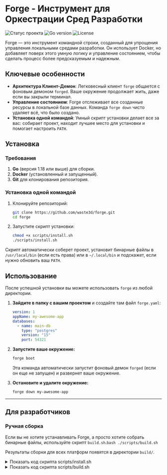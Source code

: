 # Forge - Инструмент для Оркестрации Сред Разработки

![Статус проекта](https://img.shields.io/badge/status-в%20разработке-yellow)
![Go version](https://img.shields.io/badge/go-1.18+-blue.svg)
![License](https://img.shields.io/badge/license-MIT-green.svg)

Forge — это инструмент командной строки, созданный для упрощения управления локальными средами разработки. Он использует Docker, но добавляет поверх этого умную логику и управление состоянием, чтобы сделать процесс более предсказуемым и надежным.

## Ключевые особенности

-   **Архитектура Клиент-Демон**: Легковесный клиент `forge` общается с фоновым демоном `forged`. Ваше окружение продолжает жить, даже если вы закрыли терминал.
-   **Управление состоянием**: Forge отслеживает все созданные ресурсы в локальной базе данных. Команда `forge down` чисто удаляет всё, что было создано.
-   **Установка одной командой**: Умный скрипт установки делает все за вас: собирает проект, находит лучшее место для установки и помогает настроить `PATH`.

## Установка

### Требования
1.  **Go** (версия 1.18 или выше) для сборки.
2.  **Docker** (установленный и запущенный).
3.  **Git** для клонирования репозитория.

### Установка одной командой

1.  Клонируйте репозиторий:
    ```bash
    git clone https://github.com/waste3d/forge.git
    cd forge
    ```

2.  Запустите скрипт установки:
    ```bash
    chmod +x scripts/install.sh
    ./scripts/install.sh
    ```

Скрипт автоматически соберет проект, установит бинарные файлы в `/usr/local/bin` (если есть права) или в `~/.local/bin` и подскажет, если нужно обновить ваш `PATH`.

## Использование

После успешной установки вы можете использовать `forge` из любой директории.

1.  **Зайдите в папку с вашим проектом** и создайте там файл `forge.yaml`:
    ```yaml
    version: 1
    appName: my-awesome-app
    databases:
      - name: main-db
        type: "postgres"
        version: "15"
        port: 54321
    ```

2.  **Запустите ваше окружение:**
    ```bash
    forge boot
    ```
    Эта команда автоматически запустит фоновый демон `forged` (если он еще не запущен) и развернет ваше окружение.

3.  **Остановите и удалите окружение:**
    ```bash
    forge down my-awesome-app
    ```

---

## Для разработчиков

### Ручная сборка
Если вы не хотите устанавливать Forge, а просто хотите собрать бинарные файлы, используйте скрипт `build.sh`.```bash
./scripts/build.sh```

Результаты сборки для всех платформ появятся в директории `build/`.

<details>
<summary>Показать код скрипта scripts/install.sh</summary>

```bash
#!/bin/bash
#!/bin/bash
#
# Forge - Умный скрипт установки
#
# Этот скрипт выполняет следующие действия:
# 1. Определяет текущую ОС и архитектуру.
# 2. Собирает бинарные файлы 'forge' и 'forged' ТОЛЬКО для этой системы.
# 3. Определяет подходящую директорию для установки (/usr/local/bin или ~/.local/bin).
# 4. Создает эту директорию, если она не существует.
# 5. Копирует скомпилированные файлы.
# 6. Проверяет, находится ли директория в PATH, и выводит инструкцию, если нет.
#
set -e # Прекращать выполнение при любой ошибке

echo "🚀 Запуск установщика Forge..."

# --- Определение ОС и архитектуры ---
OS_NAME=$(uname -s | tr '[:upper:]' '[:lower:]')
ARCH_NAME=$(uname -m)
if [ "$ARCH_NAME" = "x86_64" ]; then
    ARCH_NAME="amd64"
fi

echo "📦 Сборка 'forge' и 'forged' для вашей системы ($OS_NAME/$ARCH_NAME)..."

# --- Сборка проекта для текущей системы ---
# Создаем временную папку для бинарных файлов
BUILD_TMP_DIR="./build_tmp"
rm -rf "$BUILD_TMP_DIR"
mkdir -p "$BUILD_TMP_DIR"

# Компилируем, указывая GOOS и GOARCH
GOOS=$OS_NAME GOARCH=$ARCH_NAME go build -o "$BUILD_TMP_DIR/forge" ./cmd/forge
GOOS=$OS_NAME GOARCH=$ARCH_NAME go build -o "$BUILD_TMP_DIR/forged" ./cmd/forged

echo "Сборка завершена."

# --- Определение директории для установки ---
INSTALL_DIR=""
USE_SUDO="false"

# Пробуем системный путь /usr/local/bin
if [ -w "/usr/local/bin" ]; then
    INSTALL_DIR="/usr/local/bin"
elif sudo -v &>/dev/null; then
    INSTALL_DIR="/usr/local/bin"
    USE_SUDO="true"
else
    # Если системный путь недоступен, используем локальный
    echo "Недостаточно прав для установки в /usr/local/bin. Устанавливаем локально."
    INSTALL_DIR="$HOME/.local/bin"
fi

echo "📂 Директория для установки: $INSTALL_DIR"

# --- Создание директории и копирование файлов ---
if [ "$USE_SUDO" = "true" ]; then
    echo "Требуются права администратора для создания директории и копирования файлов..."
    sudo mkdir -p "$INSTALL_DIR"
    sudo cp "$BUILD_TMP_DIR/forge" "$INSTALL_DIR/forge"
    sudo cp "$BUILD_TMP_DIR/forged" "$INSTALL_DIR/forged"
else
    mkdir -p "$INSTALL_DIR"
    cp "$BUILD_TMP_DIR/forge" "$INSTALL_DIR/forge"
    cp "$BUILD_TMP_DIR/forged" "$INSTALL_DIR/forged"
fi

# --- Очистка временных файлов ---
rm -rf "$BUILD_TMP_DIR"

echo "✅ 'forge' и 'forged' успешно установлены в $INSTALL_DIR"

# --- Проверка системного PATH ---
case ":$PATH:" in
  *":$INSTALL_DIR:"*)
    echo "✅ Директория '$INSTALL_DIR' уже находится в вашем PATH."
    echo "🎉 Установка завершена! Можете использовать команду 'forge boot'."
    ;;
  *)
    echo
    echo "⚠️ ВНИМАНИЕ!"
    echo "Директория '$INSTALL_DIR' не найдена в вашем системном PATH."
    echo "Чтобы иметь возможность вызывать 'forge' из любого места, добавьте строку ниже"
    echo "в ваш конфигурационный файл оболочки (например, ~/.zshrc, ~/.bash_profile или ~/.profile):"
    echo
    echo "export PATH=\"$INSTALL_DIR:\$PATH\""
    echo
    echo "После этого перезапустите терминал или выполните команду 'source <имя_файла>'."
    ;;
esac

exit 0
```
</details>

<details>
<summary>Показать код скрипта scripts/build.sh</summary>

```bash
#!/bin/bash
#!/bin/bash

# Скрипт для кросс-компиляции проекта Forge
# для основных платформ: Linux, Windows, macOS.

# Прекращаем выполнение скрипта при любой ошибке.
set -e

# Переходим в корневую директорию проекта, чтобы пути ./cmd/... были правильными.
# `dirname "$0"` получает директорию, в которой находится сам скрипт (scripts).
# `/..` поднимается на один уровень вверх, в корень проекта.
cd "$(dirname "$0")/.."

# Директория для хранения всех сборок.
BUILD_DIR="build"

# Очищаем директорию от предыдущих сборок и создаем ее заново.
echo "Очистка директории '$BUILD_DIR'..."
rm -rf $BUILD_DIR
mkdir -p $BUILD_DIR

# --- Функция для сборки ---
# Принимает два аргумента:
# $1: GOOS (целевая операционная система, например, "linux")
# $2: GOARCH (целевая архитектура, например, "amd64")
build_target() {
    local os=$1
    local arch=$2
    local ext="" # Расширение файла (пустое по умолчанию)

    # Если собираем под Windows, добавляем расширение .exe
    if [ "$os" = "windows" ]; then
        ext=".exe"
    fi

    echo "Собираем для $os/$arch..."

    # Создаем поддиректорию для конкретной сборки, например, "build/forge-linux-amd64"
    local target_dir="$BUILD_DIR/forge-$os-$arch"
    mkdir -p $target_dir

    # Собираем бинарный файл демона 'forged'.
    # -o: флаг для указания пути и имени выходного файла.
    GOOS=$os GOARCH=$arch go build -o "$target_dir/forged$ext" ./cmd/forged

    # Собираем бинарный файл клиента 'forge'.
    GOOS=$os GOARCH=$arch go build -o "$target_dir/forge$ext" ./cmd/forge
}

# --- Цели для сборки ---
# Здесь мы вызываем нашу функцию для каждой комбинации ОС/архитектуры.

# Собираем для Linux (64-bit)
build_target "linux" "amd64"

# Собираем для Windows (64-bit)
build_target "windows" "amd64"

# Собираем для macOS (Intel 64-bit)
build_target "darwin" "amd64"

# Собираем для macOS (Apple Silicon ARM 64-bit)
build_target "darwin" "arm64"

echo ""
echo "✅ Сборка успешно завершена!"
echo "Бинарные файлы находятся в директории '$BUILD_DIR'."
```
</details>
